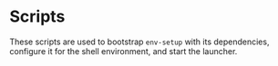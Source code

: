 # Scripts
These scripts are used to bootstrap `env-setup` with its dependencies, configure it for the shell environment, and start the launcher.
